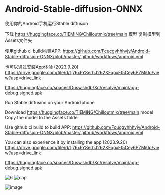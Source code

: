 # Android-Stable-diffusion-ONNX

使用你的Android手机运行Stable diffusion

下载 https://huggingface.co/TIEMING/Chilloutmix/tree/main 模型
复制模型到Assets文件夹

使用github ci build构建APP: 
https://github.com/Fcucgvhhhvjv/Android-Stable-diffusion-ONNX/blob/master/.github/workflows/android.yml

也可以通过安装App体验 (2023.9.20)
https://drive.google.com/file/d/1j76xRY8erhJ262XFqoxFt5Cey6PZMi0o/view?usp=drive_link

https://huggingface.co/spaces/Duswishdb/Xc/resolve/main/app-debug.signed.apk

Run Stable diffusion on your Android phone

Download https://huggingface.co/TIEMING/Chilloutmix/tree/main model Copy the model to the Assets folder

Use github ci build to build APP:
https://github.com/Fcucgvhhhvjv/Android-Stable-diffusion-ONNX/blob/master/.github/workflows/android.yml

You can also experience it by installing the app (2023.9.20)
https://drive.google.com/file/d/1j76xRY8erhJ262XFqoxFt5Cey6PZMi0o/view?usp=drive_link

https://huggingface.co/spaces/Duswishdb/Xc/resolve/main/app-debug.signed.apk

![6](https://github.com/ZTMIDGO/Android-Stable-diffusion-ONNX/assets/50280785/9fb597c2-daee-4218-ae69-32572a2d480e)
![cap](https://huggingface.co/spaces/Duswishdb/Xc/resolve/main/Screenshot_2023-07-22-21-52-06-093_com.example.open.diffusion.jpg)

![image](https://github.com/ZTMIDGO/Android-Stable-diffusion-ONNX/blob/master/2.jpg)
